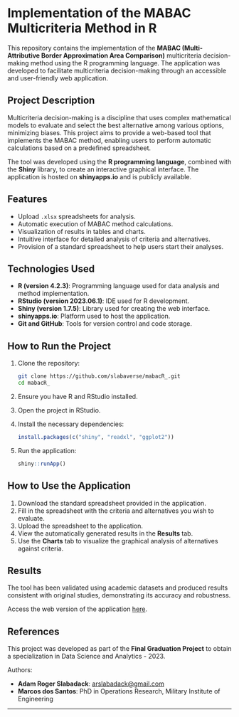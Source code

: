 # Implementation of the MABAC Multicriteria Method in R

This repository contains the implementation of the **MABAC (Multi-Attributive Border Approximation Area Comparison)** multicriteria decision-making method using the R programming language. The application was developed to facilitate multicriteria decision-making through an accessible and user-friendly web application.

## Project Description

Multicriteria decision-making is a discipline that uses complex mathematical models to evaluate and select the best alternative among various options, minimizing biases. This project aims to provide a web-based tool that implements the MABAC method, enabling users to perform automatic calculations based on a predefined spreadsheet.

The tool was developed using the **R programming language**, combined with the **Shiny** library, to create an interactive graphical interface. The application is hosted on **shinyapps.io** and is publicly available.

## Features

- Upload `.xlsx` spreadsheets for analysis.
- Automatic execution of MABAC method calculations.
- Visualization of results in tables and charts.
- Intuitive interface for detailed analysis of criteria and alternatives.
- Provision of a standard spreadsheet to help users start their analyses.

## Technologies Used

- **R (version 4.2.3)**: Programming language used for data analysis and method implementation.
- **RStudio (version 2023.06.1)**: IDE used for R development.
- **Shiny (version 1.7.5)**: Library used for creating the web interface.
- **shinyapps.io**: Platform used to host the application.
- **Git and GitHub**: Tools for version control and code storage.

## How to Run the Project

1. Clone the repository:

   ```bash
   git clone https://github.com/slabaverse/mabacR_.git
   cd mabacR_
   ```

2. Ensure you have R and RStudio installed.

3. Open the project in RStudio.

4. Install the necessary dependencies:

   ```R
   install.packages(c("shiny", "readxl", "ggplot2"))
   ```

5. Run the application:

   ```R
   shiny::runApp()
   ```

## How to Use the Application

1. Download the standard spreadsheet provided in the application.
2. Fill in the spreadsheet with the criteria and alternatives you wish to evaluate.
3. Upload the spreadsheet to the application.
4. View the automatically generated results in the **Results** tab.
5. Use the **Charts** tab to visualize the graphical analysis of alternatives against criteria.

## Results

The tool has been validated using academic datasets and produced results consistent with original studies, demonstrating its accuracy and robustness.

Access the web version of the application [here](https://arslabadack.shinyapps.io/mabacR).

## References

This project was developed as part of the **Final Graduation Project** to obtain a specialization in Data Science and Analytics - 2023.

Authors:  
- **Adam Roger Slabadack**: [arslabadack@gmail.com](mailto:arslabadack@gmail.com)  
- **Marcos dos Santos**: PhD in Operations Research, Military Institute of Engineering  

---
